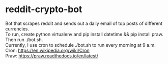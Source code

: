 # reddit-crypto-bot
Bot that scrapes reddit and sends out a daily email of top posts of different currencies. </br>
To run, create python virtualenv and pip install datetime && pip install praw. Then run ./bot.sh. </br>
Currently, I use cron to schedule ./bot.sh to run every morning at 9 a.m. </br>
Cron: https://en.wikipedia.org/wiki/Cron</br>
Praw: https://praw.readthedocs.io/en/latest/
